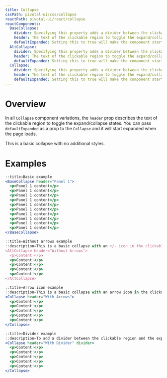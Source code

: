 ```yaml
---
title: Collapse
cssPath: pivotal-ui/css/collapse
reactPath: pivotal-ui/react/collapse
reactComponents:
  BaseCollapse:
    divider: Specifying this property adds a divider between the clickable region and the expanded content region
    header: The text of the clickable region to toggle the expand/collapse states
    defaultExpanded: Setting this to true will make the component start expanded when the page loads
  AltCollapse:
    divider: Specifying this property adds a divider between the clickable region and the expanded content region
    header: The text of the clickable region to toggle the expand/collapse states
    defaultExpanded: Setting this to true will make the component start expanded when the page loads
  Collapse:
    divider: Specifying this property adds a divider between the clickable region and the expanded content region
    header: The text of the clickable region to toggle the expand/collapse states
    defaultExpanded: Setting this to true will make the component start expanded when the page loads
---
```


# Overview

In all `Collapse` component variations, the `header` prop describes the text
of the clickable region to toggle the expand/collapse states. You can pass `defaultExpanded`
as a prop to the `Collapse` and it will start expanded when the page loads.

This is a basic collapse with no additional styles.

# Examples

```jsx
::title=Basic example
<BaseCollapse header="Panel 1">
  <p>Panel 1 content</p>
  <p>Panel 1 content</p>
  <p>Panel 1 content</p>
  <p>Panel 1 content</p>
  <p>Panel 1 content</p>
  <p>Panel 1 content</p>
  <p>Panel 1 content</p>
  <p>Panel 1 content</p>
  <p>Panel 1 content</p>
  <p>Panel 1 content</p>
</BaseCollapse>
```

```jsx
::title=Without arrows example
::description=This is a basic collapse with an +/- icon in the clickable region
<AltCollapse header="Without Arrows">
  <p>Content!</p>
  <p>Content!</p>
  <p>Content!</p>
  <p>Content!</p>
  <p>Content!</p>
</AltCollapse>
```

```jsx
::title=Arrow icon example
::description=This is a basic collapse with an arrow icon in the clickable region
<Collapse header="With Arrows">
  <p>Content!</p>
  <p>Content!</p>
  <p>Content!</p>
  <p>Content!</p>
  <p>Content!</p>
</Collapse>
```

```jsx
::title=Divider example
::description=To add a divider between the clickable region and the expanded content region, simply set the `divider` property to be true
<Collapse header="With Divider" divider>
  <p>Content!</p>
  <p>Content!</p>
  <p>Content!</p>
  <p>Content!</p>
  <p>Content!</p>
</Collapse>
```